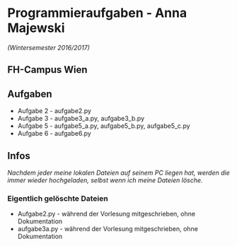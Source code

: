 # Programmieraufgaben - Anna Majewski
*(Wintersemester 2016/2017)*

## FH-Campus Wien

## Aufgaben
+ Aufgabe 2 - aufgabe2.py
+ Aufgabe 3 - aufgabe3_a.py, aufgabe3_b.py
+ Aufgabe 5 - aufgabe5_a.py, aufgabe5_b.py, aufgabe5_c.py
+ Aufgabe 6 - aufgabe6.py

## Infos
*Nachdem jeder meine lokalen Dateien auf seinem PC liegen hat,
werden die immer wieder hochgeladen, selbst wenn ich meine Dateien lösche.*

### Eigentlich gelöschte Dateien
+ Aufgabe2.py - während der Vorlesung mitgeschrieben, ohne Dokumentation
+ aufgabe3a.py - während der Vorlesung mitgeschrieben, ohne Dokumentation
